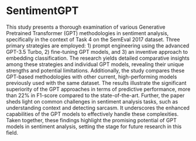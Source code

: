 # SentimentGPT
This study presents a thorough examination of various Generative Pretrained Transformer (GPT) methodologies in sentiment analysis, specifically in the context of Task 4 on the SemEval 2017 dataset. Three primary strategies are employed: 1) prompt engineering using the advanced GPT-3.5 Turbo, 2) fine-tuning GPT models, and 3) an inventive approach to embedding classification. The research yields detailed comparative insights among these strategies and individual GPT models, revealing their unique strengths and potential limitations. Additionally, the study compares these GPT-based methodologies with other current, high-performing models previously used with the same dataset. The results illustrate the significant superiority of the GPT approaches in terms of predictive performance, more than 22\% in F1-score compared to the state-of-the-art. Further, the paper sheds light on common challenges in sentiment analysis tasks, such as understanding context and detecting sarcasm. It underscores the enhanced capabilities of the GPT models to effectively handle these complexities. Taken together, these findings highlight the promising potential of GPT models in sentiment analysis, setting the stage for future research in this field.

